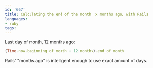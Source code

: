 ```yaml
---
id: '667'
title: Calculating the end of the month, x months ago, with Rails
languages:
- ruby
tags:
---
```

Last day of month, 12 months ago:


```ruby
(Time.now.beginning_of_month - 12.months).end_of_month
```
    

Rails' "months.ago" is intelligent enough to use exact amount of days.

